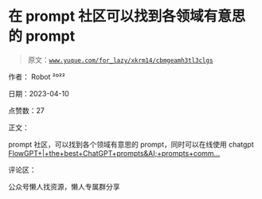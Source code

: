 # 在 prompt 社区可以找到各领域有意思的 prompt

> 原文：[`www.yuque.com/for_lazy/xkrm14/cbmgeamh3tl3clgs`](https://www.yuque.com/for_lazy/xkrm14/cbmgeamh3tl3clgs)



作者： Robot ²º²²



日期：2023-04-10



点赞数：27



正文：



prompt 社区，可以找到各个领域有意思的 prompt，同时可以在线使用 chatgpt [FlowGPT+|+the+best+ChatGPT+prompts&AI;+prompts+comm...](https://flowgpt.com)



评论区：



公众号懒人找资源，懒人专属群分享

